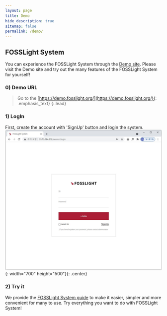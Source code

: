 ```yaml
---
layout: page
title: Demo
hide_description: true
sitemap: false
permalink: /demo/
---
```


## FOSSLight System

You can experience the FOSSLight System through the [Demo site](https://demo.fosslight.org/).
Please visit the Demo site and try out the many features of the FOSSLight System for yourself!

### 0) Demo URL

> Go to the [https://demo.fosslight.org/](https://demo.fosslight.org/){: .emphasis_text}
> {:.lead}

### 1) LogIn

First, create the account with 'SignUp' button and login the system.
![FOSSLight Demo](../assets/img/demo/fosslight_demo_site_login.JPG){: width="700" height="500"}{: .center}

### 2) Try it

We provide the [FOSSLight System guide](https://github.com/fosslight) to make it easier, simpler and more convenient for many to use.
Try everything you want to do with FOSSLight System!
